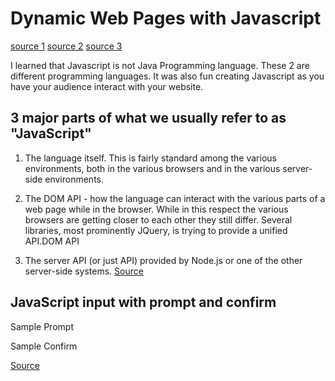 # Dynamic Web Pages with Javascript

[source 1](https://developer.mozilla.org/en-US/docs/Web/JavaScript)
[source 2](https://code-maven.com/introduction-to-javascript)
[source 3](https://code-maven.com/javascript-input-with-prompt-and-confirm)


I learned that Javascript is not Java Programming language. These 2 are different programming languages. It was also fun creating Javascript as you have your audience interact with your website. 

## 3 major parts of what we usually refer to as "JavaScript"

1. The language itself. This is fairly standard among the various environments, both in the various browsers and in the various server-side environments.


2. The DOM API - how the language can interact with the various parts of a web page while in the browser. While in this respect the various browsers are getting closer to each other they still differ. Several libraries, most prominently JQuery, is trying to provide a unified API.DOM API

3. The server API (or just API) provided by Node.js or one of the other server-side systems. [Source](https://code-maven.com/introduction-to-javascript)

## JavaScript input with prompt and confirm

Sample Prompt

<script>
 
var name = prompt("Your name:", "");
document.write("Hello ", name);
 
</script>

Sample Confirm

<script>
 
var name = prompt("Please correct your e-mail address:", "foo@bar.co");
document.write("Your e-mail address is ", name);
 
</script>

[Source](https://code-maven.com/javascript-input-with-prompt-and-confirm)
